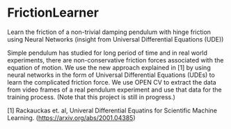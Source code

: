 # FrictionLearner
Learn the friction of a non-trivial damping pendulum with hinge friction using Neural Networks (insight from Universal Differential Equations (UDE))

Simple pendulum has studied for long period of time and in real world experiments, there are non-conservative friction forces associated with the equation of motion. We use the new approach explained in [1] by using neural networks in the form of Universal Differential Equations (UDEs) to learn the complicated friction force. We use OPEN CV to extract the data from video frames of a real pendulum experiment and use that data for the training process. (Note that this project is still in progress.) 

[1] Rackauckas et. al, Univeral Differential Equatins for Scientific Machine Learning. (https://arxiv.org/abs/2001.04385)
